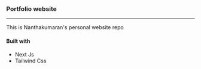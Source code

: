 ### Portfolio website
---

This is Nanthakumaran's personal website repo

#### Built with
- Next Js
- Tailwind Css

